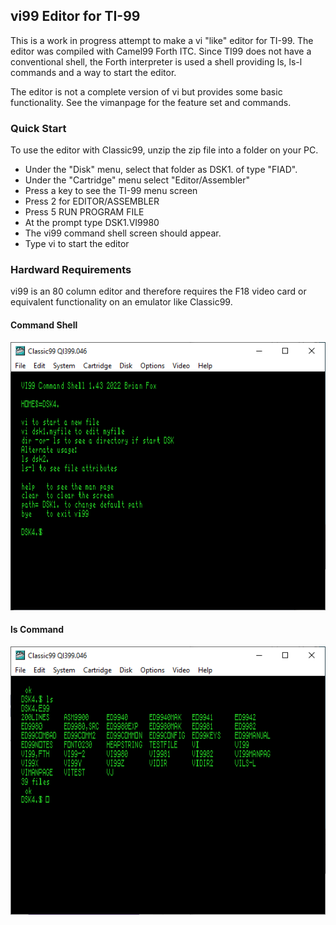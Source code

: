 ## vi99 Editor for TI-99

This is a work in progress attempt to make a vi "like" editor for TI-99. The editor was compiled with Camel99 Forth ITC. Since TI99 does not have a conventional shell, the Forth interpreter is used a shell providing ls, ls-l commands and a way to start the editor.

The editor is not a complete version of vi but provides some basic
functionality. See the vimanpage for the feature set and commands. 

### Quick Start
To use the editor with Classic99, unzip the zip file into a folder on your PC.
- Under the "Disk" menu, select that folder as DSK1. of type "FIAD".
- Under the "Cartridge" menu select "Editor/Assembler"
- Press a key to see the TI-99 menu screen
- Press 2 for EDITOR/ASSEMBLER
- Press 5   RUN PROGRAM FILE 
- At the prompt type DSK1.VI9980
- The vi99 command shell screen should appear.
- Type vi to start the editor

### Hardward Requirements
vi99 is an 80 column editor and therefore requires the F18 video card or equivalent functionality on an emulator like Classic99. 

#### Command Shell
![Alt text](https://github.com/bfox9900/vi99-editor/blob/main/images/vi99-command-shell.png "vi99 Command Shell")

#### ls Command 
![Alt text](https://github.com/bfox9900/vi99-editor/blob/main/images/lscommand.png "vi99 Command Shell")


